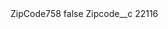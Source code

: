 <?xml version="1.0" encoding="UTF-8"?>
<CustomMetadata xmlns="http://soap.sforce.com/2006/04/metadata" xmlns:xsi="http://www.w3.org/2001/XMLSchema-instance" xmlns:xsd="http://www.w3.org/2001/XMLSchema">
    <label>ZipCode758</label>
    <protected>false</protected>
    <values>
        <field>Zipcode__c</field>
        <value xsi:type="xsd:string">22116</value>
    </values>
</CustomMetadata>

